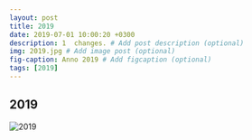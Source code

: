 ```yaml
---
layout: post
title: 2019
date: 2019-07-01 10:00:20 +0300
description: 1  changes. # Add post description (optional)
img: 2019.jpg # Add image post (optional)
fig-caption: Anno 2019 # Add figcaption (optional)
tags: [2019]
---
```



## 2019

![2019]({{site.baseurl}}/assets/img/2019.jpg)